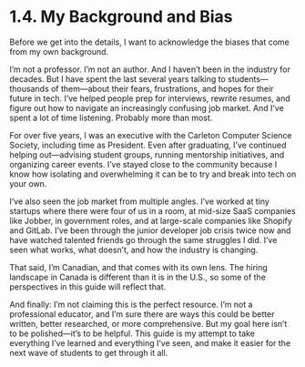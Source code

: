 # 1.4. My Background and Bias

Before we get into the details, I want to acknowledge the biases that come from my own background.

I’m not a professor. I’m not an author. And I haven’t been in the industry for decades. But I have spent the last several years talking to students—thousands of them—about their fears, frustrations, and hopes for their future in tech. I’ve helped people prep for interviews, rewrite resumes, and figure out how to navigate an increasingly confusing job market. And I’ve spent a lot of time listening. Probably more than most.

For over five years, I was an executive with the Carleton Computer Science Society, including time as President. Even after graduating, I’ve continued helping out—advising student groups, running mentorship initiatives, and organizing career events. I’ve stayed close to the community because I know how isolating and overwhelming it can be to try and break into tech on your own.

I’ve also seen the job market from multiple angles. I’ve worked at tiny startups where there were four of us in a room, at mid-size SaaS companies like Jobber, in government roles, and at large-scale companies like Shopify and GitLab. I’ve been through the junior developer job crisis twice now and have watched talented friends go through the same struggles I did. I’ve seen what works, what doesn’t, and how the industry is changing.

That said, I’m Canadian, and that comes with its own lens. The hiring landscape in Canada is different than it is in the U.S., so some of the perspectives in this guide will reflect that.

And finally: I’m not claiming this is the perfect resource. I’m not a professional educator, and I’m sure there are ways this could be better written, better researched, or more comprehensive. But my goal here isn’t to be polished—it’s to be helpful. This guide is my attempt to take everything I’ve learned and everything I’ve seen, and make it easier for the next wave of students to get through it all.
